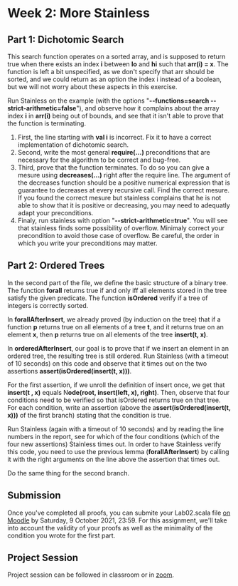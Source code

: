 # Week 2: More Stainless

## Part 1: Dichotomic Search

This search function operates on a sorted array, and is supposed to return true when there exists an index **i** between **lo** and **hi** such that **arr(i) = x**. The function is left a bit unspecified, as we don't specify that arr should be sorted, and we could return as an option the index i instead of a boolean, but we will not worry about these aspects in this exercise.

Run Stainless on the example (with the options "**--functions=search --strict-arithmetic=false**"), and observe how it complains about the array index **i** in **arr(i)** being out of bounds, and see that it isn't able to prove that the function is terminating.
1. First, the line starting with **val i** is incorrect. Fix it to have a correct implementation of dichotomic search. 
1. Second, write the most general **require(...)** preconditions that are necessary for the algorithm to be correct and bug-free. 
1. Third, prove that the function terminates. To do so you can give a mesure using **decreases(...)** right after the require line. The argument of the decreases function should be a positive numerical expression that is guarantee to decreases at every recursive call. Find the correct mesure. If you found the correct mesure but stainless complains that he is not able to show that it is positive or decreasing, you may need to adequatly adapt your preconditions.
1. Finaly, run stainless with option "**--strict-arithmetic=true**". You will see that stainless finds some possibility of overflow. Minimaly correct your precondition to avoid those case of overflow. Be careful, the order in which you write your preconditions may matter.


## Part 2: Ordered  Trees

In the second part of the file, we define the basic structure of a binary tree. The function **forall** returns true if and only iff all elements stored in the tree satisfy the given predicate. The function **isOrdered** verify if a tree of integers is correctly sorted.

In **forallAfterInsert**, we already proved (by induction on the tree) that if a function **p** returns true on all elements of a tree **t**, and it returns true on an element **x**, then **p** returns true on all elements of the tree **insert(t, x)**.

In **orderedAfterInsert**, our goal is to prove that if we insert an element in an ordered tree, the resulting tree is still ordered. Run Stainless (with a timeout of 10 seconds) on this code and observe that it times out on the two assertions **assert(isOrdered(insert(t, x)))**.

For the first assertion, if we unroll the definition of insert once, we get that **insert(t , x)** equals N**ode(root, insert(left, x), right)**. Then, observe that four conditions need to be verified so that isOrdered returns true on that tree. For each condition, write an assertion (above the a**ssert(isOrdered(insert(t, x)))** of the first branch) stating that the condition is true.

Run Stainless (again with a timeout of 10 seconds) and by reading the line numbers in the report, see for which of the four conditions (which of the four new assertions) Stainless times out. In order to have Stainless verify this code, you need to use the previous lemma (**forallAfterInsert**) by calling it with the right arguments on the line above the assertion that times out.

Do the same thing for the second branch. 


## Submission
Once you've completed all proofs, you can submite your Lab02.scala file [on Moodle](https://moodle.epfl.ch/mod/assign/view.php?id=1169500) by Saturday, 9 October 2021, 23:59. For this assignment, we'll take into account the validity of your proofs as well as the minimality of the condition you wrote for the first part.

## Project Session
Project session can be followed in classroom or in [zoom](https://epfl.zoom.us/j/69030789600).
